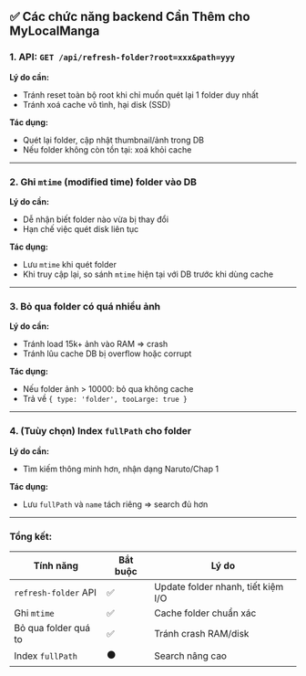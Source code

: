 ## ✅ Các chức năng backend Cần Thêm cho MyLocalManga

### 1. API: `GET /api/refresh-folder?root=xxx&path=yyy`

**Lý do cần:**
- Tránh reset toàn bộ root khi chỉ muốn quét lại 1 folder duy nhất
- Tránh xoá cache vô tình, hại disk (SSD)

**Tác dụng:**
- Quét lại folder, cập nhật thumbnail/ảnh trong DB
- Nếu folder không còn tồn tại: xoá khỏi cache

---

### 2. Ghi `mtime` (modified time) folder vào DB

**Lý do cần:**
- Dễ nhận biết folder nào vừa bị thay đổi
- Hạn chế việc quét disk liên tục

**Tác dụng:**
- Lưu `mtime` khi quét folder
- Khi truy cập lại, so sánh `mtime` hiện tại với DB trước khi dùng cache

---

### 3. Bỏ qua folder có quá nhiều ảnh

**Lý do cần:**
- Tránh load 15k+ ảnh vào RAM => crash
- Tránh lûu cache DB bị overflow hoặc corrupt

**Tác dụng:**
- Nếu folder ảnh > 10000: bỏ qua không cache
- Trả về `{ type: 'folder', tooLarge: true }`

---

### 4. (Tuùy chọn) Index `fullPath` cho folder

**Lý do cần:**
- Tìm kiếm thông minh hơn, nhận dạng Naruto/Chap 1

**Tác dụng:**
- Lưu `fullPath` và `name` tách riêng => search đủ hơn

---

### Tổng kết:
| Tính năng | Bắt buộc | Lý do |
|-------------|------------|--------|
| `refresh-folder` API | ✅ | Update folder nhanh, tiết kiệm I/O |
| Ghi `mtime` | ✅ | Cache folder chuẩn xác |
| Bỏ qua folder quá to | ✅ | Tránh crash RAM/disk |
| Index `fullPath` | ⚫ | Search nâng cao |

